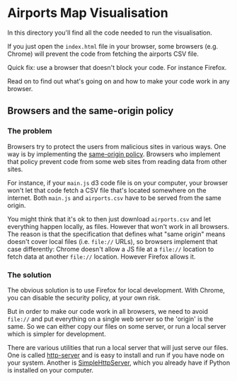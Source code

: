 # Airports Map Visualisation

In this directory you'll find all the code needed to run the
visualisation.

If you just open the `index.html` file in your browser, some browsers
(e.g. Chrome) will prevent the code from fetching the airports CSV
file.

Quick fix: use a browser that doesn't block your code. For instance Firefox.

Read on to find out what's going on and how to make your code work in any browser.


## Browsers and the same-origin policy

### The problem

Browsers try to protect the users from malicious sites in various
ways. One way is by implementing
the
[same-origin policy](https://en.wikipedia.org/wiki/Same-origin_policy).
Browsers who implement that policy prevent code from some web sites from
reading data from other sites.

For instance, if your `main.js` d3 code file is on your computer, your
browser won't let that code fetch a CSV file that's located somewhere
on the internet. Both `main.js` and `airports.csv` have to be served
from the same origin.

You might think that it's ok to then just download `airports.csv` and
let everything happen locally, as files. However that won't work in
all browsers. The reason is that the specification that defines what
"same origin" means doesn't cover local files (i.e. `file://` URLs), so
browsers implement that case differently: Chrome doesn't allow a JS
file at a `file://` location to fetch data at another `file://`
location. However Firefox allows it.

### The solution

The obvious solution is to use Firefox for local development. With
Chrome, you can disable the security policy, at your own risk.

But in order to make our code work in all browsers, we need to avoid
`file://` and put everything on a single web server so the 'origin'
is the same. So we can either copy our files on some server, or run a
local server which is simpler for development.

There are various utilities that run a local server that will just
serve our files. One is
called [http-server](https://www.npmjs.com/package/http-server) and is
easy to install and run if you have node on your system.  Another
is
[SimpleHttpServer](http://www.pythonforbeginners.com/modules-in-python/how-to-use-simplehttpserver/),
which you already have if Python is installed on your computer.
